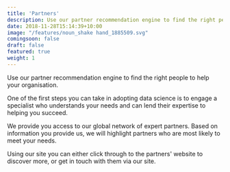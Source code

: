 ```yaml
---
title: 'Partners'
description: Use our partner recommendation engine to find the right people to help your organisation.
date: 2018-11-28T15:14:39+10:00
image: "/features/noun_shake hand_1885509.svg"
comingsoon: false
draft: false
featured: true
weight: 1
---
```


Use our partner recommendation engine to find the right people to help your organisation.

One of the first steps you can take in adopting data science is to engage a specialist who understands your needs and can lend their expertise to helping you succeed.

We provide you access to our global network of expert partners. Based on information you provide us, we will highlight partners who are most likely to meet your needs. 

Using our site you can either click through to the partners' website to discover more, or get in touch with them via our site.